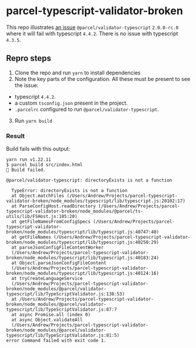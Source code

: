 # parcel-typescript-validator-broken

This repo illustrates [an issue](https://github.com/parcel-bundler/parcel/issues/6779) `@parcel/validator-typescript` `2.0.0-rc.0` where it will fail with typescript `4.4.2`. There is no issue with typescript `4.3.5`.

## Repro steps

1. Clone the repo and run `yarn` to install dependencies
2. Note the key parts of the configuration. All these must be present to see the issue:
  - typescript `4.4.2`.
  - a custom `tsconfig.json` present in the project.
  - `.parcelrc` configured to run `@parcel/validator-typescript`.
3. Run `yarn build`

### Result

Build fails with this output:

```
yarn run v1.22.11
$ parcel build src/index.html
🚨 Build failed.

@parcel/validator-typescript: directoryExists is not a function

  TypeError: directoryExists is not a function
  at Object.matchFiles (/Users/Andrew/Projects/parcel-typescript-validator-broken/node_modules/typescript/lib/typescript.js:20102:17)
  at ParseConfigHost.readDirectory (/Users/Andrew/Projects/parcel-typescript-validator-broken/node_modules/@parcel/ts-utils/lib/FSHost.js:105:20)
  at getFileNamesFromConfigSpecs (/Users/Andrew/Projects/parcel-typescript-validator-broken/node_modules/typescript/lib/typescript.js:40747:40)
  at getFileNames (/Users/Andrew/Projects/parcel-typescript-validator-broken/node_modules/typescript/lib/typescript.js:40250:29)
  at parseJsonConfigFileContentWorker
  (/Users/Andrew/Projects/parcel-typescript-validator-broken/node_modules/typescript/lib/typescript.js:40183:24)
  at Object.parseJsonConfigFileContent
  (/Users/Andrew/Projects/parcel-typescript-validator-broken/node_modules/typescript/lib/typescript.js:40124:16)
  at tryCreateLanguageService
  (/Users/Andrew/Projects/parcel-typescript-validator-broken/node_modules/@parcel/validator-typescript/lib/TypeScriptValidator.js:138:53)
  at /Users/Andrew/Projects/parcel-typescript-validator-broken/node_modules/@parcel/validator-typescript/lib/TypeScriptValidator.js:87:7
  at async Promise.all (index 0)
  at async Object.validateAll
  (/Users/Andrew/Projects/parcel-typescript-validator-broken/node_modules/@parcel/validator-typescript/lib/TypeScriptValidator.js:81:5)
error Command failed with exit code 1.
```
